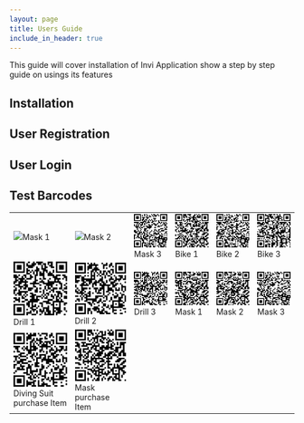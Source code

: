 ```yaml
---
layout: page
title: Users Guide
include_in_header: true
---
```


This guide will cover installation of Invi Application show a step by step guide on usings its features


## Installation

## User Registration

## User Login

## Test Barcodes

<p align="center">
<table>
  <tr>
    <td><img src="../assests/barcodes/mask1.gif"/>Mask 1</td>
    <td><img src="assests/barcodes//mask2.gif"/>Mask 2</td>
    <td><img src="images/mask3.gif"/>Mask 3</td>
    <td><img src="images/bike1.gif"/>Bike 1</td>
    <td><img src="images/bike2.gif"/>Bike 2</td>
    <td><img src="images/bike3.gif"/>Bike 3</td>
  </tr>
  <tr>
    <td><img src="images/drill1.gif"/>Drill 1</td>
    <td><img src="images/drill2.gif"/>Drill 2</td>
    <td><img src="images/drill3.gif"/>Drill 3</td>
    <td><img src="images/mask1.gif"/>Mask 1</td>
    <td><img src="images/mask2.gif"/>Mask 2</td>
    <td><img src="images/mask3.gif"/>Mask 3</td>
  </tr>
  <tr>
    <td><img src="images/divingsuit.gif"/>Diving Suit purchase Item</td>
    <td><img src="images/headp.gif"/>Mask purchase Item</td>
    <td></td>
  </tr>
</table>
</p>
